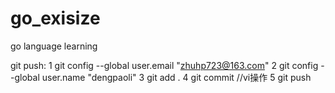 # go_exisize
go language learning

git push:
   1 git config --global user.email "zhuhp723@163.com"
   2 git config --global user.name "dengpaoli"
   3 git add .
   4 git commit  //vi操作
   5 git push
